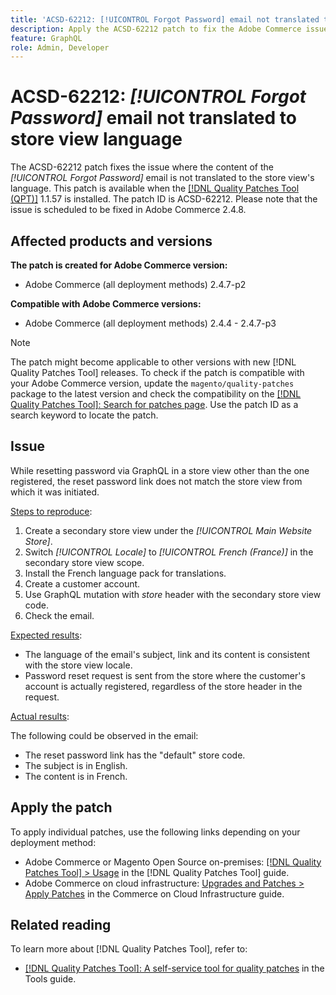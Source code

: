 ```yaml
---
title: 'ACSD-62212: [!UICONTROL Forgot Password] email not translated to store view language'
description: Apply the ACSD-62212 patch to fix the Adobe Commerce issue where the content of the *[!UICONTROL Forgot Password]* email is not translated to the store view's language.
feature: GraphQL
role: Admin, Developer
---
```

# ACSD-62212: *[!UICONTROL Forgot Password]* email not translated to store view language

The ACSD-62212 patch fixes the issue where the content of the *[!UICONTROL Forgot Password]* email is not translated to the store view's language. This patch is available when the [[!DNL Quality Patches Tool (QPT)]](https://experienceleague.adobe.com/docs/commerce-operations/tools/quality-patches-tool/usage.html) 1.1.57 is installed. The patch ID is ACSD-62212. Please note that the issue is scheduled to be fixed in Adobe Commerce 2.4.8.

## Affected products and versions

**The patch is created for Adobe Commerce version:**

* Adobe Commerce (all deployment methods) 2.4.7-p2

**Compatible with Adobe Commerce versions:**

* Adobe Commerce (all deployment methods) 2.4.4 - 2.4.7-p3

>[!NOTE]
>
>The patch might become applicable to other versions with new [!DNL Quality Patches Tool] releases. To check if the patch is compatible with your Adobe Commerce version, update the `magento/quality-patches` package to the latest version and check the compatibility on the [[!DNL Quality Patches Tool]: Search for patches page](https://experienceleague.adobe.com/tools/commerce-quality-patches/index.html). Use the patch ID as a search keyword to locate the patch.

## Issue

While resetting password via GraphQL in a store view other than the one registered, the reset password link does not match the store view from which it was initiated.

<u>Steps to reproduce</u>:

1. Create a secondary store view under the *[!UICONTROL Main Website Store]*.
1. Switch *[!UICONTROL Locale]* to *[!UICONTROL French (France)]* in the secondary store view scope.
1. Install the French language pack for translations.
1. Create a customer account.
1. Use GraphQL mutation with *store* header with the secondary store view code.
1. Check the email.

<u>Expected results</u>:

* The language of the email's subject, link and its content is consistent with the store view locale.
* Password reset request is sent from the store where the customer's account is actually registered, regardless of the store header in the request.

<u>Actual results</u>:

The following could be observed in the email:

* The reset password link has the "default" store code.
* The subject is in English.
* The content is in French.

## Apply the patch

To apply individual patches, use the following links depending on your deployment method:

* Adobe Commerce or Magento Open Source on-premises: [[!DNL Quality Patches Tool] > Usage](/help/tools/quality-patches-tool/usage.md) in the [!DNL Quality Patches Tool] guide.
* Adobe Commerce on cloud infrastructure: [Upgrades and Patches > Apply Patches](https://experienceleague.adobe.com/docs/commerce-cloud-service/user-guide/develop/upgrade/apply-patches.html) in the Commerce on Cloud Infrastructure guide.

## Related reading

To learn more about [!DNL Quality Patches Tool], refer to:

* [[!DNL Quality Patches Tool]: A self-service tool for quality patches](/help/tools/quality-patches-tool/quality-patches-tool-to-self-serve-quality-patches.md) in the Tools guide.
